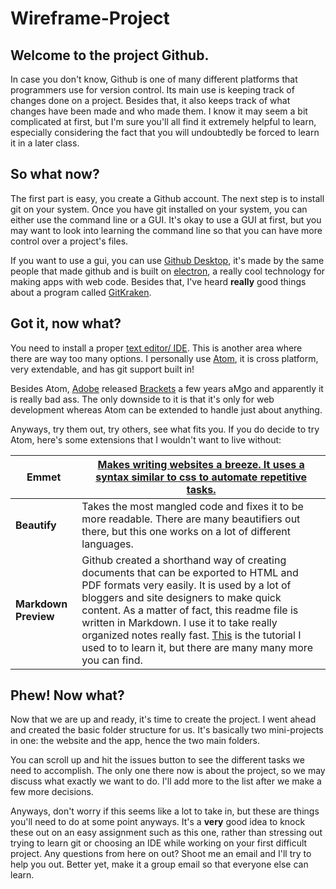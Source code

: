 # Wireframe-Project

## Welcome to the project Github.  

In case you don't know, Github is one of many different platforms that programmers use for version control. Its main use is keeping track of changes done on a project. Besides that, it also keeps track of what changes have been made and who made them. I know it may seem a bit complicated at first, but I'm sure you'll all find it extremely helpful to learn, especially considering the fact that you will undoubtedly be forced to learn it in a later class.

## So what now?

The first part is easy, you create a Github account.  The next step is to install git on your system.  Once you have git installed on your system, you can either use the command line or a GUI.  It's okay to use a GUI at first, but you may want to look into learning the command line so that you can have more control over a project's files.

If you want to use a gui, you can use [Github Desktop](https://desktop.github.com/), it's made by the same people that made github and is built on [electron](https://electronjs.org/), a really cool technology for making apps with web code.  Besides that, I've heard __really__ good things about a program called [GitKraken](https://www.gitkraken.com/).

## Got it, now what?

You need to install a proper [text editor/ IDE](https://en.wikipedia.org/wiki/Integrated_development_environment).  This is another area where there are way too many options.  I personally use [Atom](https://atom.io/), it is cross platform, very extendable, and has git support built in!  

Besides Atom, [Adobe](https://www.adobe.com/) released [Brackets](http://brackets.io/) a few years aMgo and apparently it is really bad ass.  The only  downside to it is that it's only for web development whereas Atom can be extended to handle just about anything.

Anyways, try them out, try others, see what fits you.  If you do decide to try Atom, here's some extensions that I wouldn't want to live without:

__Emmet__ | [Makes writing websites a breeze.  It uses a syntax similar to css to automate repetitive tasks.](https://scotch.io/tutorials/write-html-crazy-fast-with-emmet-an-interactive-guide)
-|-
__Beautify__ | Takes the most mangled code and fixes it to be more readable.  There are many beautifiers out there, but this one works on a lot of different languages.
__Markdown Preview__ | Github created a shorthand way of creating documents that can be exported to HTML and PDF formats very easily.  It is used by a lot of bloggers and site designers to make quick content.  As a matter of fact, this readme file is written in Markdown. I use it to take really organized notes really fast. [This](https://www.markdowntutorial.com/) is the tutorial I used to to learn it, but there are many many more you can find.

## Phew! Now what?

Now that we are up and ready, it's time to create the project. I went ahead and created the basic folder structure for us.  It's basically two mini-projects in one: the website and the app, hence the two main folders.  

You can scroll up and hit the issues button to see the different tasks we need to accomplish.  The only one there now is about the project, so we may discuss what exactly we want to do.  I'll add more to the list after we make a few more decisions.

Anyways, don't worry if this seems like a lot to take in, but these are things you'll need to do at some point anyways. It's a __very__ good idea to knock these out on an easy assignment such as this one, rather than stressing out trying to learn git or choosing an IDE while working on your first difficult project. Any questions from here on out? Shoot me an email and I'll try to help you out. Better yet, make it a group email so that everyone else can learn.

